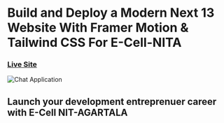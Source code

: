 # Build and Deploy a Modern Next 13 Website With Framer Motion & Tailwind CSS For E-Cell-NITA
 
### [Live Site](https://e-cell-nita.vercel.app/)

 ![Chat Application](https://res.cloudinary.com/djzml9nau/image/upload/v1672834829/planet-09_umeiet.png)

## Launch your development entreprenuer career with E-Cell NIT-AGARTALA
